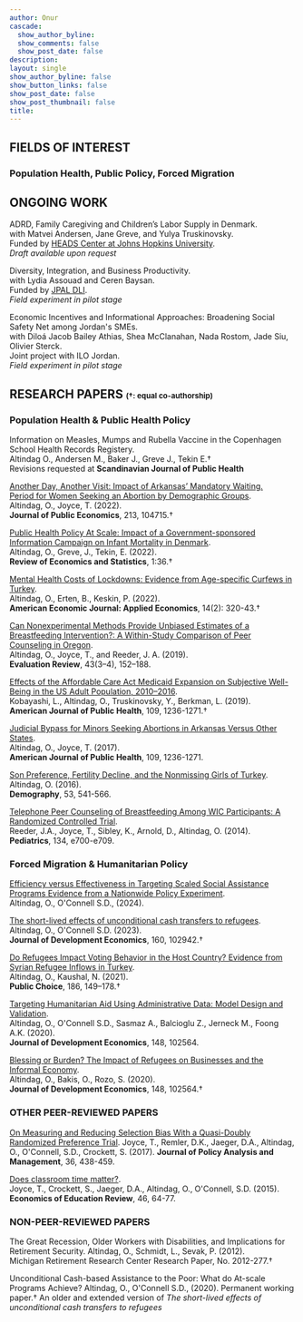 ```yaml
---
author: Onur 
cascade:
  show_author_byline: 
  show_comments: false
  show_post_date: false
description: 
layout: single
show_author_byline: false
show_button_links: false
show_post_date: false
show_post_thumbnail: false
title:  
---
```


## FIELDS OF INTEREST
### Population Health, Public Policy, Forced Migration 

## ONGOING WORK 

ADRD, Family Caregiving and Children’s Labor Supply in Denmark.   
with Matvei Andersen, Jane Greve, and Yulya Truskinovsky.    
Funded by [HEADS Center at Johns Hopkins University](https://publichealth.jhu.edu/hopkins-economics-of-alzheimers-disease-and-services-center).   
*Draft available upon request*

Diversity, Integration, and Business Productivity.  
with Lydia Assouad and Ceren Baysan.  
Funded by [JPAL DLI](https://www.povertyactionlab.org/initiative/displaced-livelihoods-initiative-dli).   
*Field experiment in pilot stage*

Economic Incentives and Informational Approaches: Broadening Social Safety Net among Jordan's SMEs.     
with Diloá Jacob Bailey Athias, Shea McClanahan, Nada Rostom, Jade Siu, Olivier Sterck.   
Joint project with ILO Jordan.   
*Field experiment in pilot stage*


## RESEARCH PAPERS  <font size="2"> (†: equal co-authorship) </font>

###  Population Health \& Public Health Policy 

Information on Measles, Mumps and Rubella Vaccine in the Copenhagen School Health Records Registery.     
Altindag O., Andersen M., Baker J., Greve J., Tekin E.†      
Revisions requested at **Scandinavian Journal of Public Health** 

[Another Day, Another Visit: Impact of Arkansas’ Mandatory Waiting.  
Period for Women Seeking an Abortion by Demographic Groups](arkansas_abortion/).  
Altindag, O., Joyce, T. (2022).  
**Journal of Public Economics**, 213, 104715.†
 
[Public Health Policy At Scale: Impact of a Government-sponsored Information Campaign on Infant Mortality in Denmark](denmark_sids/).      
Altindag, O., Greve, J., Tekin, E. (2022).     
**Review of Economics and Statistics**, 1:36.†   

[Mental Health Costs of Lockdowns: Evidence from Age-specific Curfews in Turkey](turkey_curfew/).  
Altindag, O., Erten, B., Keskin, P. (2022).  
**American Economic Journal: Applied Economics**, 14(2): 320-43.†

[Can Nonexperimental Methods Provide Unbiased Estimates of a Breastfeeding Intervention?: A Within-Study Comparison of Peer Counseling in Oregon](oregon_non_experiment/).  
Altindag, O., Joyce, T., and Reeder, J. A. (2019).  
**Evaluation Review**, 43(3–4), 152–188.  

[Effects of the Affordable Care Act Medicaid Expansion on Subjective Well-Being in the US Adult Population, 2010–2016](aca_medicaid_subjective_wellbeing/).      
Kobayashi, L., Altindag, O., Truskinovsky, Y., Berkman, L. (2019).    
**American Journal of Public Health**, 109, 1236-1271.†  

[Judicial Bypass for Minors Seeking Abortions in Arkansas Versus Other States](arkansas_judicial_bypass/).  
Altindag, O., Joyce, T. (2017).  
**American Journal of Public Health**, 109, 1236-1271.   

[Son Preference, Fertility Decline, and the Nonmissing Girls of Turkey](turkey_son_preference/).  
Altindag, O. (2016).  
**Demography**, 53, 541-566.  

[Telephone Peer Counseling of Breastfeeding Among WIC Participants: A Randomized Controlled Trial](oregon_rct/).  
Reeder, J.A., Joyce, T., Sibley, K., Arnold, D., Altindag, O. (2014).  
**Pediatrics**, 134, e700-e709.  

### Forced Migration & Humanitarian Policy

[Efficiency versus Effectiveness in Targeting Scaled Social Assistance Programs Evidence from a Nationwide Policy Experiment](lebanon_geographic/).   
Altindag, O., O'Connell S.D., (2024).


[The short-lived effects of unconditional cash transfers to refugees](lebanon_uct_rd/).     
Altindag, O., O'Connell S.D. (2023).     
**Journal of Development Economics**, 160, 102942.† 

[Do Refugees Impact Voting Behavior in the Host Country? Evidence from Syrian Refugee Inflows in Turkey](turkey_refugees_voting/).    
Altindag, O., Kaushal, N. (2021).  
**Public Choice**, 186, 149–178.†  

[Targeting Humanitarian Aid Using Administrative Data: Model Design and Validation](lebanon_uct_targeting/).  
Altindag, O., O'Connell S.D., Sasmaz A., Balcioglu Z., Jerneck M., Foong A.K. (2020).  
**Journal of Development Economics**, 148, 102564.    

[Blessing or Burden? The Impact of Refugees on Businesses and the Informal Economy](turkey_refugees_firms/).  
Altindag, O., Bakis, O., Rozo, S. (2020).  
**Journal of Development Economics**, 148, 102564.†   

### OTHER PEER-REVIEWED PAPERS 

[On Measuring and Reducing Selection Bias With a Quasi-Doubly Randomized Preference Trial](baruch_drpt/). 
Joyce, T., Remler, D.K., Jaeger, D.A., Altindag, O., O'Connell, S.D., Crockett, S. (2017). 
**Journal of Policy Analysis and Management**, 36, 438-459.

[Does classroom time matter?](baruch_rct/).  
Joyce, T., Crockett, S., Jaeger, D.A., Altindag, O., O'Connell, S.D. (2015).  
**Economics of Education Review**, 46, 64-77.


### NON-PEER-REVIEWED PAPERS

The Great Recession, Older Workers with Disabilities, and Implications for Retirement Security. 
Altindag, O., Schmidt, L., Sevak, P. (2012).  
Michigan Retirement Research Center Research Paper, No. 2012-277.†   

Unconditional Cash-based Assistance to the Poor: What do At-scale Programs Achieve? 
Altindag, O., O'Connell S.D., (2020). 
Permanent working paper.†
An older and extended version of *The short-lived effects of unconditional cash transfers to refugees*
